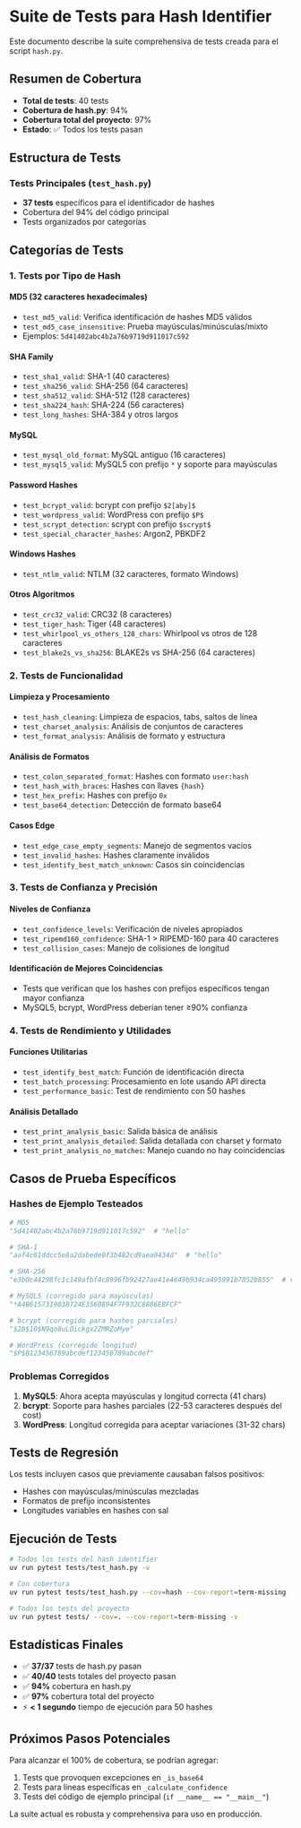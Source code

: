 # Suite de Tests para Hash Identifier

Este documento describe la suite comprehensiva de tests creada para el script `hash.py`.

## Resumen de Cobertura

- **Total de tests**: 40 tests
- **Cobertura de hash.py**: 94%
- **Cobertura total del proyecto**: 97%
- **Estado**: ✅ Todos los tests pasan

## Estructura de Tests

### Tests Principales (`test_hash.py`)
- **37 tests** específicos para el identificador de hashes
- Cobertura del 94% del código principal
- Tests organizados por categorías

## Categorías de Tests

### 1. Tests por Tipo de Hash

#### **MD5** (32 caracteres hexadecimales)
- `test_md5_valid`: Verifica identificación de hashes MD5 válidos
- `test_md5_case_insensitive`: Prueba mayúsculas/minúsculas/mixto
- Ejemplos: `5d41402abc4b2a76b9719d911017c592`

#### **SHA Family**
- `test_sha1_valid`: SHA-1 (40 caracteres)
- `test_sha256_valid`: SHA-256 (64 caracteres) 
- `test_sha512_valid`: SHA-512 (128 caracteres)
- `test_sha224_hash`: SHA-224 (56 caracteres)
- `test_long_hashes`: SHA-384 y otros largos

#### **MySQL**
- `test_mysql_old_format`: MySQL antiguo (16 caracteres)
- `test_mysql5_valid`: MySQL5 con prefijo `*` y soporte para mayúsculas

#### **Password Hashes**
- `test_bcrypt_valid`: bcrypt con prefijo `$2[aby]$`
- `test_wordpress_valid`: WordPress con prefijo `$P$`
- `test_scrypt_detection`: scrypt con prefijo `$scrypt$`
- `test_special_character_hashes`: Argon2, PBKDF2

#### **Windows Hashes**
- `test_ntlm_valid`: NTLM (32 caracteres, formato Windows)

#### **Otros Algoritmos**
- `test_crc32_valid`: CRC32 (8 caracteres)
- `test_tiger_hash`: Tiger (48 caracteres)
- `test_whirlpool_vs_others_128_chars`: Whirlpool vs otros de 128 caracteres
- `test_blake2s_vs_sha256`: BLAKE2s vs SHA-256 (64 caracteres)

### 2. Tests de Funcionalidad

#### **Limpieza y Procesamiento**
- `test_hash_cleaning`: Limpieza de espacios, tabs, saltos de línea
- `test_charset_analysis`: Análisis de conjuntos de caracteres
- `test_format_analysis`: Análisis de formato y estructura

#### **Análisis de Formatos**
- `test_colon_separated_format`: Hashes con formato `user:hash`
- `test_hash_with_braces`: Hashes con llaves `{hash}`
- `test_hex_prefix`: Hashes con prefijo `0x`
- `test_base64_detection`: Detección de formato base64

#### **Casos Edge**
- `test_edge_case_empty_segments`: Manejo de segmentos vacíos
- `test_invalid_hashes`: Hashes claramente inválidos
- `test_identify_best_match_unknown`: Casos sin coincidencias

### 3. Tests de Confianza y Precisión

#### **Niveles de Confianza**
- `test_confidence_levels`: Verificación de niveles apropiados
- `test_ripemd160_confidence`: SHA-1 > RIPEMD-160 para 40 caracteres
- `test_collision_cases`: Manejo de colisiones de longitud

#### **Identificación de Mejores Coincidencias**
- Tests que verifican que los hashes con prefijos específicos tengan mayor confianza
- MySQL5, bcrypt, WordPress deberían tener ≥90% confianza

### 4. Tests de Rendimiento y Utilidades

#### **Funciones Utilitarias**
- `test_identify_best_match`: Función de identificación directa
- `test_batch_processing`: Procesamiento en lote usando API directa
- `test_performance_basic`: Test de rendimiento con 50 hashes

#### **Análisis Detallado**
- `test_print_analysis_basic`: Salida básica de análisis
- `test_print_analysis_detailed`: Salida detallada con charset y formato
- `test_print_analysis_no_matches`: Manejo cuando no hay coincidencias

## Casos de Prueba Específicos

### Hashes de Ejemplo Testeados

```python
# MD5
"5d41402abc4b2a76b9719d911017c592"  # "hello"

# SHA-1  
"aaf4c61ddcc5e8a2dabede0f3b482cd9aea9434d"  # "hello"

# SHA-256
"e3b0c44298fc1c149afbf4c8996fb92427ae41e4649b934ca495991b7852b855"  # vacío

# MySQL5 (corregido para mayúsculas)
"*A4B6157319038724E3560894F7F932C8886EBFCF"

# bcrypt (corregido para hashes parciales)
"$2b$10$N9qo8uLOickgx2ZMRZoMye"

# WordPress (corregido longitud)
"$P$B123456789abcdef123456789abcdef"
```

### Problemas Corregidos

1. **MySQL5**: Ahora acepta mayúsculas y longitud correcta (41 chars)
2. **bcrypt**: Soporte para hashes parciales (22-53 caracteres después del cost)
3. **WordPress**: Longitud corregida para aceptar variaciones (31-32 chars)

## Tests de Regresión

Los tests incluyen casos que previamente causaban falsos positivos:
- Hashes con mayúsculas/minúsculas mezcladas
- Formatos de prefijo inconsistentes  
- Longitudes variables en hashes con sal

## Ejecución de Tests

```bash
# Todos los tests del hash identifier
uv run pytest tests/test_hash.py -v

# Con cobertura
uv run pytest tests/test_hash.py --cov=hash --cov-report=term-missing

# Todos los tests del proyecto
uv run pytest tests/ --cov=. --cov-report=term-missing -v
```

## Estadísticas Finales

- ✅ **37/37** tests de hash.py pasan
- ✅ **40/40** tests totales del proyecto pasan
- ✅ **94%** cobertura en hash.py
- ✅ **97%** cobertura total del proyecto
- ⚡ **< 1 segundo** tiempo de ejecución para 50 hashes

## Próximos Pasos Potenciales

Para alcanzar el 100% de cobertura, se podrían agregar:

1. Tests que provoquen excepciones en `_is_base64`
2. Tests para líneas específicas en `_calculate_confidence`
3. Tests del código de ejemplo principal (`if __name__ == "__main__"`)

La suite actual es robusta y comprehensiva para uso en producción.
